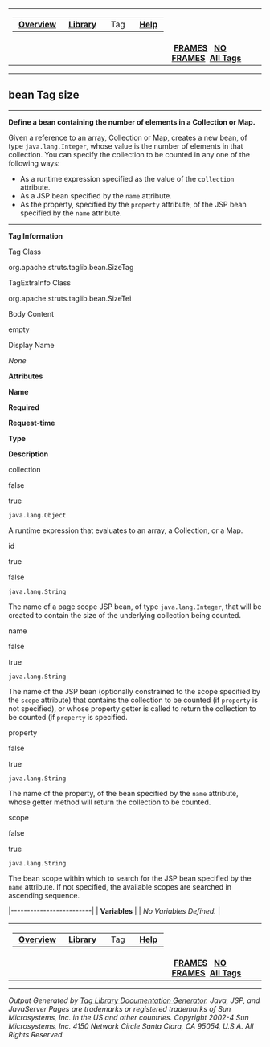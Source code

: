<span id="navbar_top"></span>

<table>
<colgroup>
<col width="50%" />
<col width="50%" />
</colgroup>
<tbody>
<tr class="odd">
<td align="left"><span id="navbar_top_firstrow"></span>
<table>
<tbody>
<tr class="odd">
<td align="left"> <a href="../overview-summary.html.md"><strong>Overview</strong></a> </td>
<td align="left"> <a href="tld-summary.html.md"><strong>Library</strong></a> </td>
<td align="left">  Tag  </td>
<td align="left"> <a href="../help-doc.html.md"><strong>Help</strong></a> </td>
</tr>
</tbody>
</table></td>
<td align="left"></td>
</tr>
<tr class="even">
<td align="left"></td>
<td align="left"> <a href="../index.html.md"><strong>FRAMES</strong></a>   <a href="size.html"><strong>NO FRAMES</strong></a> 
<a href="../alltags-noframe.html.md"><strong>All Tags</strong></a></td>
</tr>
</tbody>
</table>

------------------------------------------------------------------------

bean
 Tag size
---------

------------------------------------------------------------------------

**Define a bean containing the number of elements in a Collection or Map.**

Given a reference to an array, Collection or Map, creates a new bean, of type `java.lang.Integer`, whose value is the number of elements in that collection. You can specify the collection to be counted in any one of the following ways:

-   As a runtime expression specified as the value of the `collection` attribute.
-   As a JSP bean specified by the `name` attribute.
-   As the property, specified by the `property` attribute, of the JSP bean specified by the `name` attribute.

------------------------------------------------------------------------

**Tag Information**

Tag Class

org.apache.struts.taglib.bean.SizeTag

TagExtraInfo Class

org.apache.struts.taglib.bean.SizeTei

Body Content

empty

Display Name

*None*

**Attributes**

**Name**

**Required**

**Request-time**

**Type**

**Description**

collection

false

true

`java.lang.Object`

A runtime expression that evaluates to an array, a Collection, or a Map.

id

true

false

`java.lang.String`

The name of a page scope JSP bean, of type `java.lang.Integer`, that will be created to contain the size of the underlying collection being counted.

name

false

true

`java.lang.String`

The name of the JSP bean (optionally constrained to the scope specified by the `scope` attribute) that contains the collection to be counted (if `property` is not specified), or whose property getter is called to return the collection to be counted (if `property` is specified.

property

false

true

`java.lang.String`

The name of the property, of the bean specified by the `name` attribute, whose getter method will return the collection to be counted.

scope

false

true

`java.lang.String`

The bean scope within which to search for the JSP bean specified by the `name` attribute. If not specified, the available scopes are searched in ascending sequence.

|-------------------------|
| **Variables**           |
| *No Variables Defined.* |

 <span id="navbar_bottom"></span>

<table>
<colgroup>
<col width="50%" />
<col width="50%" />
</colgroup>
<tbody>
<tr class="odd">
<td align="left"><span id="navbar_bottom_firstrow"></span>
<table>
<tbody>
<tr class="odd">
<td align="left"> <a href="../overview-summary.html.md"><strong>Overview</strong></a> </td>
<td align="left"> <a href="tld-summary.html.md"><strong>Library</strong></a> </td>
<td align="left">  Tag  </td>
<td align="left"> <a href="../help-doc.html.md"><strong>Help</strong></a> </td>
</tr>
</tbody>
</table></td>
<td align="left"></td>
</tr>
<tr class="even">
<td align="left"></td>
<td align="left"> <a href="../index.html.md"><strong>FRAMES</strong></a>   <a href="size.html"><strong>NO FRAMES</strong></a> 
<a href="../alltags-noframe.html.md"><strong>All Tags</strong></a></td>
</tr>
</tbody>
</table>

------------------------------------------------------------------------

*Output Generated by [Tag Library Documentation Generator](http://taglibrarydoc.dev.java.net/). Java, JSP, and JavaServer Pages are trademarks or registered trademarks of Sun Microsystems, Inc. in the US and other countries. Copyright 2002-4 Sun Microsystems, Inc. 4150 Network Circle Santa Clara, CA 95054, U.S.A. All Rights Reserved.*

